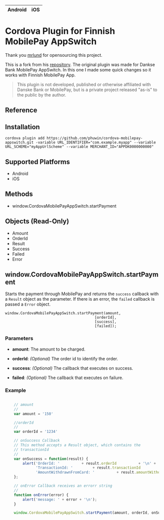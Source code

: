 |Android|iOS|
|:-:|:-:|

# Cordova Plugin for Finnish MobilePay AppSwitch
Thank you [mrlund](https://github.com/mrlund) for opensourcing this project.

This is a fork from his [repository](https://github.com/mrlund/cordova-mobilepay-appswitch). The original plugin was made for Dankse Bank MobilePay AppSwitch. In this one I made some quick changes so it works with Finnish MobilePay App.

> This plugin is not developed, published or otherwise affiliated with Danske Bank or MobilePay, but is a private project released "as-is" to the public by the author.  


## <a id="reference"></a>Reference
## Installation

    cordova plugin add https://github.com/phuwin/cordova-mobilepay-appswitch.git -variable URL_IDENTIFIER="com.example.myapp" --variable URL_SCHEME="myAppUrlScheme" --variable MERCHANT_ID="APPDK0000000000"

## Supported Platforms

- Android
- iOS

## Methods

- window.CordovaMobilePayAppSwitch.startPayment

## Objects (Read-Only)

- Amount
- OrderId
- Result
- Success
- Failed
- Error

## window.CordovaMobilePayAppSwitch.startPayment

Starts the payment through MobilePay and returns the `success`
callback with a `Result` object as the parameter.  If there is an
error, the `failed` callback is passed a
`Error` object.

    window.CordovaMobilePayAppSwitch.startPayment(amount,
                                             [orderId],
                                             [success],
                                             [failed]);

### Parameters

- __amount__: The amount to be charged.

- __orderId__: _(Optional)_ The order id to identify the order.

- __success__: _(Optional)_ The callback that executes on success.

- __failed__: _(Optional)_ The callback that executes on failure.


### Example

```javascript

    // amount
    //
    var amount = '150'

    //orderId
    //
    var orderId = '1234'

    // onSuccess Callback
    // This method accepts a Result object, which contains the
    // transactionId
    //
    var onSuccess = function(result) {
        alert('OrderId: '          + result.orderId          + '\n' +
              'TransactionId: '         + result.transactionId         + '\n' +
              'AmountWithdrawnFromCard: '          + result.amountWithdrawnFromCard          + '\n' +
    };

    // onError Callback receives an errorr string
    //
    function onError(error) {
        alert('message: ' + error + '\n');
    }

    window.CordovaMobilePayAppSwitch.startPayment(amount, orderId, onSuccess, onError);

```

